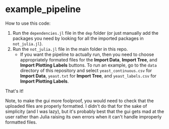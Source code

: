 # example_pipeline

How to use this code:

  1. Run the `dependencies.jl` file in the `dep` folder (or just manually add the packages you need by looking for all the imported packages in `not_julia.jl`).
  2. Run the `not_julia.jl` file in the main folder in this repo.
      - If you want the pipeline to actually run, then you need to choose appropriately formated files for the __Import Data__, __Import Tree__, and __Import Plotting Labels__ buttons. To run an example, go to the `data` directory of this repository and select `yeast_continuous.csv` for __Import Data__, `yeast.txt` for __Import Tree__, and `yeast_labels.csv` for __Import Plotting Labels__.
  
That's it!

Note, to make the gui more foolproof, you would need to check that the uploaded files are properly formatted. I didn't do that for the sake of simplicity (and I was lazy), but it's probably best that the gui gets mad at the user rather than Julia raising its own errors when it can't handle improperly formatted files.
